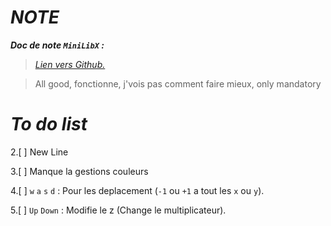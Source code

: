 # *NOTE*

*__Doc de note `MiniLibX` :__*
>[*Lien vers Github.*](https://harm-smits.github.io/42docs/libs/minilibx/loops.html)


> All good, fonctionne, j'vois pas comment faire mieux, only mandatory
# *To do list*

2.[ ] New Line

3.[ ] Manque la gestions couleurs

4.[ ] `w` `a` `s` `d` : Pour les deplacement (`-1` ou `+1` a tout les `x` ou `y`).

5.[ ] `Up` `Down` : Modifie le z (Change le multiplicateur).


